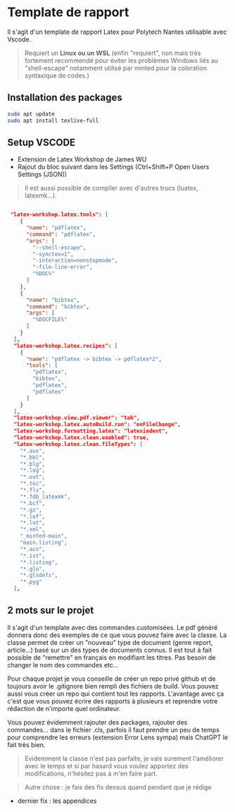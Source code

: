# Template de rapport

Il s'agit d'un template de rapport Latex pour Polytech Nantes utilisable avec Vscode.

> Requiert un **Linux ou un WSL** (enfin "requiert", non mais très fortement recommendé pour éviter les problèmes Windows liés au "shell-escape" notamment utilisé par minted pour la coloration syntaxique de codes.)

## Installation des packages

```bash
sudo apt update
sudo apt install texlive-full
```

## Setup VSCODE

- Extension de Latex Workshop de James WU
- Rajout du bloc suivant dans les Settings (Ctrl+Shift+P Open Users Settings (JSON))

> Il est aussi possible de compiler avec d'autres trucs (luatex, latexmk...).

```json

 "latex-workshop.latex.tools": [
    {
      "name": "pdflatex",
      "command": "pdflatex",
      "args": [
        "--shell-escape",
        "-synctex=1",
        "-interaction=nonstopmode",
        "-file-line-error",
        "%DOC%"
      ]
    },
    {
      "name": "bibtex",
      "command": "bibtex",
      "args": [
        "%DOCFILE%"
      ]
    }
  ],
  "latex-workshop.latex.recipes": [
    {
      "name": "pdflatex -> bibtex -> pdflatex*2",
      "tools": [
        "pdflatex",
        "bibtex",
        "pdflatex",
        "pdflatex"
      ]
    }
  ],
  "latex-workshop.view.pdf.viewer": "tab",
  "latex-workshop.latex.autoBuild.run": "onFileChange",
  "latex-workshop.formatting.latex": "latexindent",
  "latex-workshop.latex.clean.enabled": true,
  "latex-workshop.latex.clean.fileTypes": [
    "*.aux",
    "*.bbl",
    "*.blg",
    "*.log",
    "*.out",
    "*.toc",
    "*.fls",
    "*.fdb_latexmk",
    "*.bcf",
    "*.gz",
    "*.lof",
    "*.lot",
    "*.xml",
    "_minted-main",
    "main.listing",
    "*.acn",
    "*.ist",
    "*.listing",
    "*.glo",
    "*.glsdefs",
    "*.pyg"
  ],
```

## 2 mots sur le projet

Il s'agit d'un template avec des commandes customisées. Le pdf généré donnera donc des exemples de ce que vous pouvez faire avec la classe. La classe permet de créer un "nouveau" type de document (genre report, article...) basé sur un des types de documents connus.
Il est tout à fait possible de "remettre" en français en modifiant les titres. Pas besoin de changer le nom des commandes etc...

Pour chaque projet je vous conseille de créer un repo privé github et de toujours avoir le .gitignore bien rempli des fichiers de build. Vous pouvez aussi vous créer un repo qui contient tout les rapports. L'avantage avec ça c'est que vous pouvez écrire des rapports à plusieurs et reprendre votre rédaction de n'importe quel ordinateur.

Vous pouvez évidemment rajouter des packages, rajouter des commandes... dans le fichier .cls, parfois il faut prendre un peu de temps pour comprendre les erreurs (extension Error Lens sympa) mais ChatGPT le fait très bien.

> Evidemment la classe n'est pas parfaite, je vais surement l'améliorer avec le temps et si par hasard vous voulez apportez des modifications, n'hésitez pas à m'en faire part.

> Autre chose : je fais des fix dessus quand pendant que je rédige

- dernier fix : les appendices
